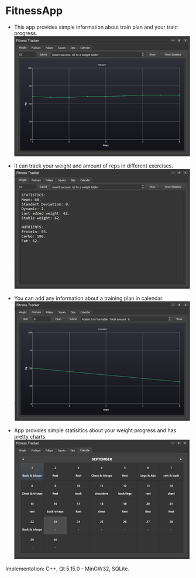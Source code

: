 # FitnessApp

- This app provides simple information about train plan and your train progress. 
![1](https://raw.githubusercontent.com/Genomorf/FitnessApp/master/screenshots/Fitness_1.PNG)

- It can track your weight and amount of reps in different exercises.
![2](https://raw.githubusercontent.com/Genomorf/FitnessApp/master/screenshots/Fitness_1_2.PNG)

- You can add any information about a training plan in calendar. 
![3](https://raw.githubusercontent.com/Genomorf/FitnessApp/master/screenshots/Fitness_2.PNG)

- App provides simple statisitics about your weight progress and has pretty charts.
![4](https://raw.githubusercontent.com/Genomorf/FitnessApp/master/screenshots/Fitness_3.PNG)

Implementation:
C++, Qt 5.15.0 - MinGW32, SQLite.
